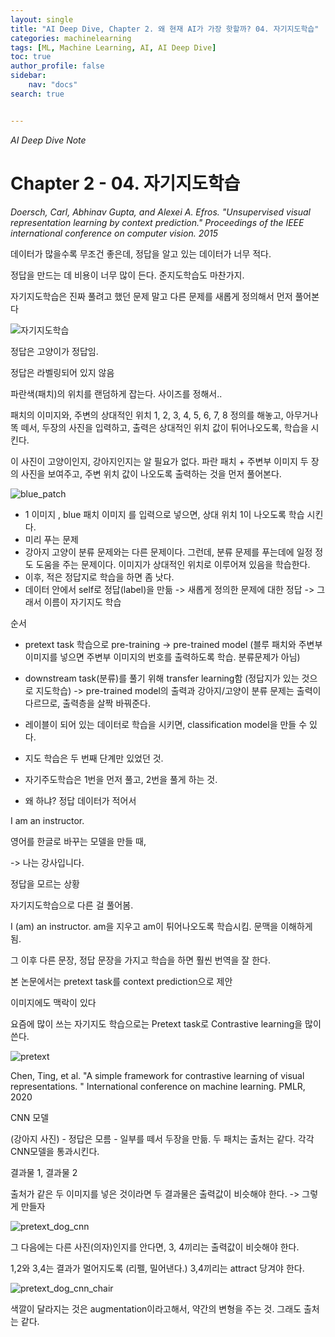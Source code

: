 ```yaml
---
layout: single
title: "AI Deep Dive, Chapter 2. 왜 현재 AI가 가장 핫할까? 04. 자기지도학습"
categories: machinelearning
tags: [ML, Machine Learning, AI, AI Deep Dive]
toc: true
author_profile: false
sidebar:
    nav: "docs"
search: true


---
```


*AI Deep Dive Note*



# Chapter 2 - 04. 자기지도학습

*Doersch, Carl, Abhinav Gupta, and Alexei A. Efros. "Unsupervised visual representation learning by context prediction." Proceedings of the IEEE international conference on computer vision. 2015*



데이터가 많을수록 무조건 좋은데, 정답을 알고 있는 데이터가 너무 적다.



정답을 만드는 데 비용이 너무 많이 든다. 준지도학습도 마찬가지.



자기지도학습은 진짜 풀려고 했던 문제 말고 다른 문제를 새롭게 정의해서 먼저 풀어본다



![자기지도학습]({{site.url}}/images/$(filename)/자기지도학습.png)

정답은 고양이가 정답임.

정답은 라벨링되어 있지 않음

파란색(패치)의 위치를 랜덤하게 잡는다. 사이즈를 정해서..

패치의 이미지와, 주변의 상대적인 위치 1, 2, 3, 4, 5, 6, 7, 8 정의를 해놓고, 아무거나 똑 떼서, 두장의 사진을 입력하고, 출력은 상대적인 위치 값이 튀어나오도록, 학습을 시킨다.

이 사진이 고양이인지, 강아지인지는 알 필요가 없다. 파란 패치 + 주변부 이미지 두 장의 사진을 보여주고, 주변 위치 값이 나오도록 출력하는 것을 먼저 풀어본다.

![blue_patch]({{site.url}}/images/$(filename)/blue_patch.png)

- 1 이미지 , blue 패치 이미지 를 입력으로 넣으면, 상대 위치 1이 나오도록 학습 시킨다.
- 미리 푸는 문제 
- 강아지 고양이 분류 문제와는 다른 문제이다. 그런데, 분류 문제를 푸는데에 일정 정도 도움을 주는 문제이다. 이미지가 상대적인 위치로 이루어져 있음을 학습한다.
- 이후, 적은 정답지로 학습을 하면 좀 낫다.
- 데이터 안에서 self로 정답(label)을 만듦 -> 새롭게 정의한 문제에 대한 정답 -> 그래서 이름이 자기지도 학습



순서

- pretext task 학습으로 pre-training -> pre-trained model (블루 패치와 주변부 이미지를 넣으면 주변부 이미지의 번호를 출력하도록 학습. 분류문제가 아님)
- downstream task(분류)를 풀기 위해 transfer learning함 (정답지가 있는 것으로 지도학습) -> pre-trained model의 출력과 강아지/고양이 분류 문제는 출력이 다르므로, 출력층을 살짝 바꿔준다.
- 레이블이 되어 있는 데이터로 학습을 시키면, classification model을 만들 수 있다.





- 지도 학습은 두 번째 단계만 있었던 것.

- 자기주도학습은 1번을 먼저 풀고, 2번을 풀게 하는 것.
- 왜 하냐? 정답 데이터가 적어서





I am an instructor.

영어를 한글로 바꾸는 모델을 만들 때, 



-> 나는 강사입니다.



정답을 모르는 상황



자기지도학습으로 다른 걸 풀어봄.



I (am) an instructor. am을 지우고 am이 튀어나오도록 학습시킴. 문맥을 이해하게 됨.



그 이후 다른 문장, 정답 문장을 가지고 학습을 하면 훨씬 번역을 잘 한다.



본 논문에서는 pretext task를 context prediction으로 제안



이미지에도 맥락이 있다



요즘에 많이 쓰는 자기지도 학습으로는 Pretext task로 Contrastive learning을 많이 쓴다.

![pretext]({{site.url}}/images/$(filename)/pretext.png)

Chen, Ting, et al. "A simple framework for contrastive learning of visual representations. " International conference on machine learning. PMLR, 2020



CNN 모델

(강아지 사진) - 정답은 모름 - 일부를 떼서 두장을 만듦. 두 패치는 출처는 같다. 각각 CNN모델을 통과시킨다.

결과물 1, 결과물 2

출처가 같은 두 이미지를 넣은 것이라면 두 결과물은 출력값이 비슷해야 한다. -> 그렇게 만들자 

![pretext_dog_cnn]({{site.url}}/images/$(filename)/pretext_dog_cnn.png)



그 다음에는 다른 사진(의자)인지를 안다면, 3, 4끼리는 출력값이 비슷해야 한다.

1,2와 3,4는 결과가 멀어지도록 (리펠, 밀어낸다.) 3,4끼리는 attract 당겨야 한다.

![pretext_dog_cnn_chair]({{site.url}}/images/$(filename)/pretext_dog_cnn_chair.png)

색깔이 달라지는 것은 augmentation이라고해서, 약간의 변형을 주는 것. 그래도 출처는 같다. 
